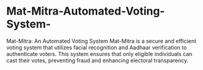 # Mat-Mitra-Automated-Voting-System-
Mat-Mitra: An Automated Voting System Mat-Mitra is a secure and efficient voting system that utilizes facial recognition and Aadhaar verification to authenticate voters. This system ensures that only eligible individuals can cast their votes, preventing fraud and enhancing electoral transparency.
